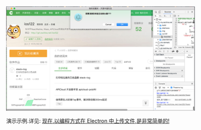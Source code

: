 ![效果图](/result.png)

演示示例.详见: [现在,以编程方式在 Electron 中上传文件,是非常简单的!](http://yanfeng.life/2017/07/22/electron-share-cookie/)
